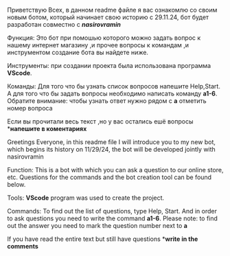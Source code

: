 Приветствую Всех, в данном readme файле я вас ознакомлю со своим новым ботом, который начинает свою историю с 29.11.24, бот будет разработан совместно с ***nasirovramin***

Функция: Это бот при помошью которого можно задать вопрос к нашему интернет магазину ,и прочее
вопросы к командам ,и инструментом создание бота вы найдете ниже.

Инструменты: при создании проекта была использована программа **VScode**.

Команды: Для того что бы узнать список вопросов напешите Help,Start.
А для того что бы задать вопросы необходимо написать команду **a1-6**.
Обратите внимание: чтобы узнать ответ нужно рядом с **a** отметить номер вопроса 

Если вы прочитали весь текст ,но у вас остались ешё вопросы 
***напешите в коментариях** 


Greetings Everyone, in this readme file I will introduce you to my new bot, which begins its history on 11/29/24, the bot will be developed jointly with nasirovramin

Function: This is a bot with which you can ask a question to our online store, etc.
Questions for the commands and the bot creation tool can be found below.

Tools: **VScode** program was used to create the project.

Commands: To find out the list of questions, type Help, Start.
And in order to ask questions you need to write the command **a1-6**.
Please note: to find out the answer you need to mark the question number next to **a**

If you have read the entire text but still have questions 
***write in the comments**










